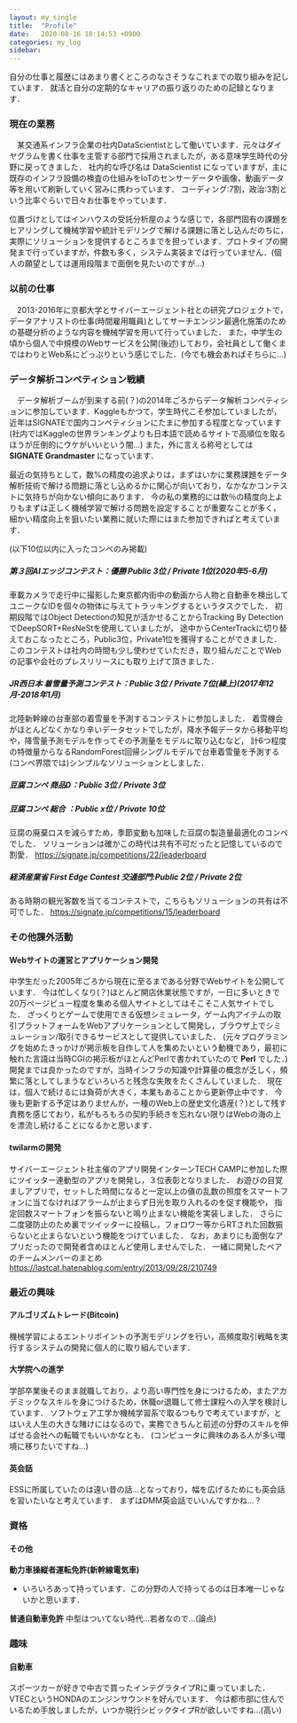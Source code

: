 ```yaml
---
layout: my_single
title:  "Profile"
date:   2020-08-16 10:14:53 +0900
categories: my_log
sidebar:
---
```


自分の仕事と履歴にはあまり書くところのなさそうなこれまでの取り組みを記しています．
就活と自分の定期的なキャリアの振り返りのための記録となります．

### 現在の業務
　某交通系インフラ企業の社内DataScientistとして働いています．元々はダイヤグラムを書く仕事を主管する部門で採用されましたが，ある意味学生時代の分野に戻ってきました．
社内的な呼び名は DataScientist になっていますが，主に既存のインフラ設備の検査の仕組みをIoTのセンサーデータや画像，動画データ等を用いて刷新していく営みに携わっています．
コーディング:7割，政治:3割という比率ぐらいで日々お仕事をやっています．

位置づけとしてはインハウスの受託分析屋のような感じで，各部門固有の課題をヒアリングして機械学習や統計モデリングで解ける課題に落とし込んだのちに，実際にソリューションを提供するところまでを担っています．プロトタイプの開発まで行っていますが，件数も多く，システム実装までは行っていません．(個人の願望としては運用段階まで面倒を見たいのですが...)

### 以前の仕事
　2013-2016年に京都大学とサイバーエージェント社との研究プロジェクトで，データアナリストの仕事(時間雇用職員)としてサーチエンジン最適化施策のための基礎分析のような内容を機械学習を用いて行っていました．
また，中学生の頃から個人で中規模のWebサービスを公開(後述)しており，会社員として働くまではわりとWeb系にどっぷりという感じでした．(今でも機会あればそちらに...)

### データ解析コンペティション戦績
　データ解析ブームが到来する前(？)の2014年ごろからデータ解析コンペティションに参加しています．Kaggleもかつて，学生時代こそ参加していましたが，近年はSIGNATEで国内コンペティションにたまに参加する程度となっています
(社内ではKaggleの世界ランキングよりも日本語で読めるサイトで高順位を取るほうが圧倒的にウケがいいという闇...)
また，外に言える称号としては **SIGNATE Grandmaster** になっています．

最近の気持ちとして，数%の精度の追求よりは，まずはいかに業務課題をデータ解析技術で解ける問題に落とし込めるかに関心が向いており，なかなかコンテストに気持ちが向かない傾向にあります．
今の私の業務的には数％の精度向上よりもまずは正しく機械学習で解ける問題を設定することが重要なことが多く， 細かい精度向上を狙いたい業務に就いた際にはまた参加できればと考えています．

(以下10位以内に入ったコンペのみ掲載)

##### 第３回AIエッジコンテスト：優勝 Public 3位 / Private 1位(2020年5-6月)
車載カメラで走行中に撮影した東京都内街中の動画から人物と自動車を検出してユニークなIDを個々の物体に与えてトラッキングするというタスクでした．
初期段階ではObject Detectionの知見が活かせることからTracking By DetectionでDeepSORT+ResNeStを使用していましたが，
途中からCenterTrackに切り替えておこなったところ，Public3位，Private1位を獲得することができました．
このコンテストは社内の時間も少し使わせていただき，取り組んだことでWebの記事や会社のプレスリリースにも取り上げて頂きました．

##### JR西日本 着雪量予測コンテスト：Public 3位 / Private 7位(繰上)(2017年12月-2018年1月)
北陸新幹線の台車部の着雪量を予測するコンテストに参加しました．
着雪機会がほとんどなくかなり辛いデータセットでしたが，降水予報データから移動平均や，降雪量予測モデルを作ってその予測量をモデルに取り込むなど，
計6つ程度の特徴量からなるRandomForest回帰シングルモデルで台車着雪量を予測する(コンペ界隈では)シンプルなソリューションとしました．

##### 豆腐コンペ 商品D：Public 3位 / Private 3位
##### 豆腐コンペ 総合 ：Public x位 / Private 10位
豆腐の廃棄ロスを減らすため，季節変動も加味した豆腐の製造量最適化のコンペでした．
ソリューションは確かこの時代は共有不可だったと記憶しているので割愛．
https://signate.jp/competitions/22/leaderboard

##### 経済産業省 First Edge Contest 交通部門:Public 2位 / Private 2位
ある時期の観光客数を当てるコンテストで，こちらもソリューションの共有は不可でした．
https://signate.jp/competitions/15/leaderboard

### その他課外活動
#### Webサイトの運営とアプリケーション開発
中学生だった2005年ごろから現在に至るまである分野でWebサイトを公開しています．
今は忙しくなり(？)ほとんど開店休業状態ですが，一日に多いときで20万ページビュー程度を集める個人サイトとしてはそこそこ人気サイトでした．
ざっくりとゲームで使用できる仮想シミュレータ，ゲーム内アイテムの取引プラットフォームをWebアプリケーションとして開発し，ブラウザ上でシミュレーション/取引できるサービスとして提供していました．
(元々プログラミングを始めたきっかけが掲示板を自作して人を集めたいという動機であり，最初に触れた言語は当時CGIの掲示板がほとんどPerlで書かれていたので **Perl** でした．)
開発までは良かったのですが，当時インフラの知識や計算量の概念が乏しく，頻繁に落としてしまうなどいろいろと残念な失敗をたくさんしていました．
現在は，個人で続けるには負荷が大きく，本業もあることから更新停止中です．
今後も更新する予定はありませんが，一種のWeb上の歴史文化遺産(？)として残す責務を感じており，私がもろもろの契約手続きを忘れない限りはWebの海の上を漂流し続けることになるかと思います．

#### twilarmの開発
サイバーエージェント社主催のアプリ開発インターンTECH CAMPに参加した際にツイッター連動型のアプリを開発し，３位表彰となりました．
お遊びの目覚ましアプリで，セットした時間になると一定以上の値の乱数の照度をスマートフォンに当てなければアラームが止まらず日光を取り入れるのを促す機能や， 指定回数スマートフォンを振らないと鳴り止まない機能を実装しました．
さらに二度寝防止のため裏でツイッターに投稿し，フォロワー等からRTされた回数振らないと止まらないという機能をつけていました．
なお，あまりにも面倒なアプリだったので開発者含めほとんど使用しませんでした．
一緒に開発したペアのチームメンバーのまとめ
https://lastcat.hatenablog.com/entry/2013/09/28/210749

### 最近の興味

#### アルゴリズムトレード(Bitcoin)
機械学習によるエントリポイントの予測モデリングを行い，高頻度取引戦略を実行するシステムの開発に個人的に取り組んでいます．

#### 大学院への進学
学部卒業後そのまま就職しており，より高い専門性を身につけるため，またアカデミックなスキルを身につけるため，休職or退職して修士課程への入学を検討しています．
ソフトウェア工学か機械学習系で取るつもりで考えていますが，とはいえ人生の大きな賭けにはなるので，実務できちんと前述の分野のスキルを伸ばせる会社への転職でもいいかなとも．
(コンピュータに興味のある人が多い環境に移りたいですね...)

#### 英会話
ESSに所属していたのは遠い昔の話...となっており，幅を広げるためにも英会話を習いたいなと考えています．
まずはDMM英会話でいいんですかね...？

### 資格
#### その他
**動力車操縦者運転免許(新幹線電気車)**
- いろいろあって持っています．この分野の人で持ってるのは日本唯一じゃないかと思います．

**普通自動車免許**
中型はついてない時代...若者なので...(論点)

### 趣味
#### 自動車
スポーツカーが好きで中古で買ったインテグラタイプRに乗っていました．VTECというHONDAのエンジンサウンドを好んでいます．
今は都市部に住んでいるため手放しましたが，いつか現行シビックタイプRが欲しいですね…(高い)